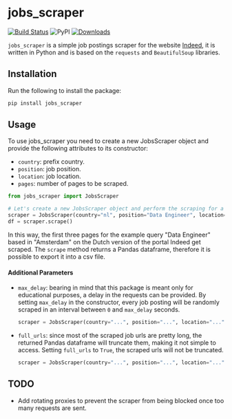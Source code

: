 # jobs_scraper

[![Build Status](https://travis-ci.com/vittoriotriassi/jobs_scraper.svg?branch=master)](https://travis-ci.com/vittoriotriassi/jobs_scraper)
![PyPI](https://img.shields.io/pypi/v/jobs_scraper?color=brightgreen&label=pypi%20package)
[![Downloads](https://pepy.tech/badge/jobs-scraper)](https://pepy.tech/project/jobs-scraper)

```jobs_scraper``` is a simple job postings scraper for the website [Indeed](https://www.indeed.com), it is written in Python and is based on the ```requests``` and ```BeautifulSoup``` libraries.

## Installation

Run the following to install the package:
```python
pip install jobs_scraper
```

## Usage
To use jobs_scraper you need to create a new JobsScraper object and provide the following attributes to its constructor:
- ```country```: prefix country.
- ```position```: job position.
- ```location```: job location.
- ```pages```: number of pages to be scraped.

```python
from jobs_scraper import JobsScraper

# Let's create a new JobsScraper object and perform the scraping for a given query.
scraper = JobsScraper(country="nl", position="Data Engineer", location="Amsterdam", pages=3)
df = scraper.scrape()
```

In this way, the first three pages for the example query "Data Engineer" based in "Amsterdam" on the Dutch version of the portal Indeed get scraped.
The ```scrape``` method returns a Pandas dataframe, therefore it is possible to export it into a csv file.

#### Additional Parameters
- ```max_delay```: bearing in mind that this package is meant only for educational purposes, a delay in the requests can be provided.
By setting ```max_delay``` in the constructor, every job posting will be randomly scraped in an interval between ```0``` and ```max_delay``` seconds.

  ```python
  scraper = JobsScraper(country="...", position="...", location="...", pages=..., max_delay=5)
  ```
  
- ```full_urls```: since most of the scraped job urls are pretty long, the returned Pandas dataframe will truncate them, making it not simple to access. Setting ```full_urls``` to ```True```, the scraped urls will not be truncated.
  ```python
  scraper = JobsScraper(country="...", position="...", location="...", pages=..., full_urls=True)
  ```
  
## TODO
- Add rotating proxies to prevent the scraper from being blocked once too many requests are sent.
